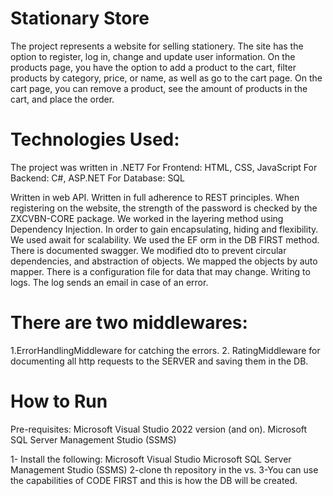 # Stationary Store
The project represents a website for selling stationery.
The site has the option to register, log in, change and update user information.
On the products page, you have the option to add a product to the cart, filter products by category, price, or name, as well as go to the cart page.
On the cart page, you can remove a product, see the amount of products in the cart, and place the order.

# Technologies Used:
The project was written in .NET7
For Frontend: HTML, CSS, JavaScript
For Backend: C#, ASP.NET
For Database: SQL

Written in web API.
Written in full adherence to REST principles.
When registering on the website, the strength of the password is checked by the ZXCVBN-CORE package.
We worked in the layering method using Dependency Injection.
In order to gain encapsulating, hiding and flexibility.
We used await for scalability.
We used the EF orm in the DB FIRST method.
There is documented swagger.
We modified dto to prevent circular dependencies, and abstraction of objects.
We mapped the objects by auto mapper.
There is a configuration file for data that may change.
Writing to logs.
The log sends an email in case of an error.

# There are two middlewares:
1.ErrorHandlingMiddleware for catching the errors.
2. RatingMiddleware for documenting all http requests to the SERVER and saving them in the DB.

# How to Run
Pre-requisites:
Microsoft Visual Studio 2022 version (and on). 
Microsoft SQL Server Management Studio (SSMS)

1- Install the following:
Microsoft Visual Studio
Microsoft SQL Server Management Studio (SSMS)
2-clone th repository in the vs.
3-You can use the capabilities of CODE FIRST and this is how the DB will be created.
